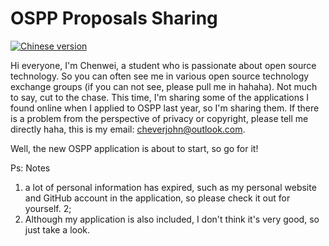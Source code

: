 # OSPP Proposals Sharing

[![Chinese version](http://cdn.mr8god.cn/img/chinese.svg)](README-zh.md)

Hi everyone, I'm Chenwei, a student who is passionate about open source technology. So you can often see me in various open source technology exchange groups (if you can not see, please pull me in hahaha).
Not much to say, cut to the chase. This time, I'm sharing some of the applications I found online when I applied to OSPP last year, so I'm sharing them. If there is a problem from the perspective of privacy or copyright, please tell me directly haha, this is my email: cheverjohn@outlook.com.

Well, the new OSPP application is about to start, so go for it!

Ps: Notes

1. a lot of personal information has expired, such as my personal website and GitHub account in the application, so please check it out for yourself. 2;
2. Although my application is also included, I don't think it's very good, so just take a look.
